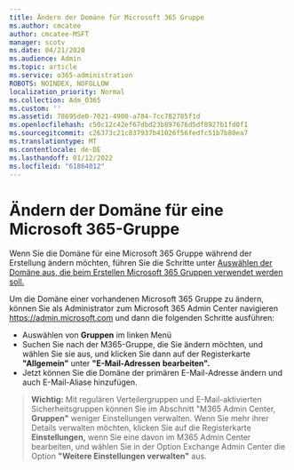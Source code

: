 ```yaml
---
title: Ändern der Domäne für Microsoft 365 Gruppe
ms.author: cmcatee
author: cmcatee-MSFT
manager: scotv
ms.date: 04/21/2020
ms.audience: Admin
ms.topic: article
ms.service: o365-administration
ROBOTS: NOINDEX, NOFOLLOW
localization_priority: Normal
ms.collection: Adm_O365
ms.custom: ''
ms.assetid: 78695de0-7021-4900-a784-7cc782785f1d
ms.openlocfilehash: c50c12c42ef67dbd23b897676d5df8927b1fd0f1
ms.sourcegitcommit: c26373c21c837937b41026f56fedfc51b7b80ea7
ms.translationtype: MT
ms.contentlocale: de-DE
ms.lasthandoff: 01/12/2022
ms.locfileid: "61864012"
---
```

# <a name="change-the-domain-for-a-microsoft-365-group"></a>Ändern der Domäne für eine Microsoft 365-Gruppe

Wenn Sie die Domäne für eine Microsoft 365 Gruppe während der Erstellung ändern möchten, führen Sie die Schritte unter [Auswählen der Domäne aus, die beim Erstellen Microsoft 365 Gruppen verwendet werden soll.](https://docs.microsoft.com/microsoft-365/admin/create-groups/choose-domain-to-create-groups)

Um die Domäne einer vorhandenen Microsoft 365 Gruppe zu ändern, können Sie als Administrator zum Microsoft 365 Admin Center navigieren https://admin.microsoft.com und dann die folgenden Schritte ausführen:

- Auswählen von **Gruppen** im linken Menü
- Suchen Sie nach der M365-Gruppe, die Sie ändern möchten, und wählen Sie sie aus, und klicken Sie dann auf der Registerkarte **"Allgemein"** unter **"E-Mail-Adressen** **bearbeiten".**
- Jetzt können Sie die Domäne der primären E-Mail-Adresse ändern und auch E-Mail-Aliase hinzufügen.

> **Wichtig:** Mit regulären Verteilergruppen und E-Mail-aktivierten Sicherheitsgruppen können Sie im Abschnitt "M365 Admin Center, **Gruppen"** weniger Einstellungen verwalten. Wenn Sie mehr ihrer Details verwalten möchten, klicken Sie auf die Registerkarte **Einstellungen,** wenn Sie eine davon im M365 Admin Center bearbeiten, und wählen Sie in der Option Exchange Admin Center die Option **"Weitere Einstellungen verwalten"** aus.